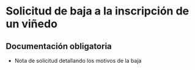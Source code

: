 # Solicitud de baja a la inscripción de un viñedo

## Documentación obligatoria

* Nota de solicitud detallando los motivos de la baja
